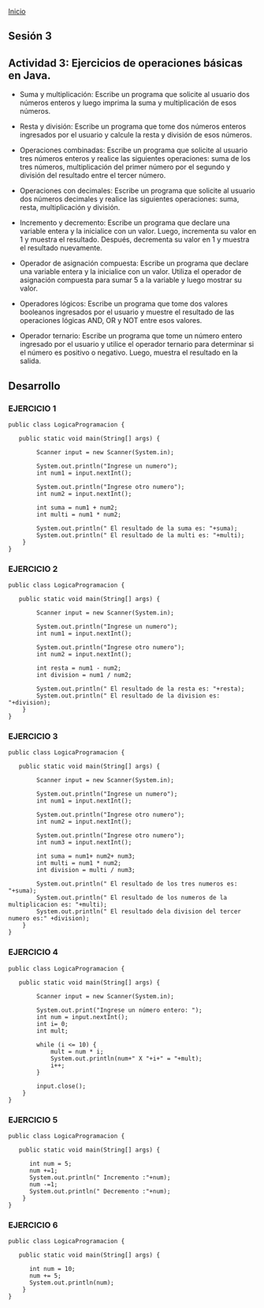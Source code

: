 <!-- No borrar o modificar -->
[Inicio](./index.md)

## Sesión 3 

## Actividad 3: Ejercicios de operaciones básicas en Java.
- Suma y multiplicación: Escribe un programa que solicite al usuario dos números enteros y luego imprima la suma y multiplicación de esos números.

- Resta y división: Escribe un programa que tome dos números enteros ingresados por el usuario y calcule la resta y división de esos números.

- Operaciones combinadas: Escribe un programa que solicite al usuario tres números enteros y realice las siguientes operaciones: suma de los tres números, multiplicación del primer número por el segundo y división del resultado entre el tercer número.

- Operaciones con decimales: Escribe un programa que solicite al usuario dos números decimales y realice las siguientes operaciones: suma, resta, multiplicación y división.

- Incremento y decremento: Escribe un programa que declare una variable entera y la inicialice con un valor. Luego, incrementa su valor en 1 y muestra el resultado. Después, decrementa su valor en 1 y muestra el resultado nuevamente.

- Operador de asignación compuesta: Escribe un programa que declare una variable entera y la inicialice con un valor. Utiliza el operador de asignación compuesta para sumar 5 a la variable y luego mostrar su valor.

- Operadores lógicos: Escribe un programa que tome dos valores booleanos ingresados por el usuario y muestre el resultado de las operaciones lógicas AND, OR y NOT entre esos valores.

- Operador ternario: Escribe un programa que tome un número entero ingresado por el usuario y utilice el operador ternario para determinar si el número es positivo o negativo. Luego, muestra el resultado en la salida.

## Desarrollo 

### EJERCICIO 1 

```
public class LogicaProgramacion {

   public static void main(String[] args) {

        Scanner input = new Scanner(System.in);

        System.out.println("Ingrese un numero");
        int num1 = input.nextInt();
       
        System.out.println("Ingrese otro numero");
        int num2 = input.nextInt();
       
        int suma = num1 + num2;
        int multi = num1 * num2;
       
        System.out.println(" El resultado de la suma es: "+suma);
        System.out.println(" El resultado de la multi es: "+multi);      
    }
}
```

### EJERCICIO 2 

```
public class LogicaProgramacion {

   public static void main(String[] args) {

        Scanner input = new Scanner(System.in);

        System.out.println("Ingrese un numero");
        int num1 = input.nextInt();
       
        System.out.println("Ingrese otro numero");
        int num2 = input.nextInt();
       
        int resta = num1 - num2;
        int division = num1 / num2;
       
        System.out.println(" El resultado de la resta es: "+resta);
        System.out.println(" El resultado de la division es: "+division);   
    }
}
```

### EJERCICIO 3 

```
public class LogicaProgramacion {

   public static void main(String[] args) {

        Scanner input = new Scanner(System.in);

        System.out.println("Ingrese un numero");
        int num1 = input.nextInt();
       
        System.out.println("Ingrese otro numero");
        int num2 = input.nextInt();
       
        System.out.println("Ingrese otro numero");
        int num3 = input.nextInt();
       
        int suma = num1+ num2+ num3;
        int multi = num1 * num2;
        int division = multi / num3;
       
        System.out.println(" El resultado de los tres numeros es: "+suma);
        System.out.println(" El resultado de los numeros de la multiplicacion es: "+multi);
        System.out.println(" El resultado dela division del tercer numero es:" +division);
    }
}
```

### EJERCICIO 4 

```
public class LogicaProgramacion {

   public static void main(String[] args) {

        Scanner input = new Scanner(System.in);

        System.out.print("Ingrese un número entero: ");
        int num = input.nextInt();
        int i= 0;
        int mult;

        while (i <= 10) {
            mult = num * i;
            System.out.println(num+" X "+i+" = "+mult);
            i++;
        }

        input.close();
    }
}
```

### EJERCICIO 5 

```
public class LogicaProgramacion {

   public static void main(String[] args) {

      int num = 5;
      num +=1;
      System.out.println(" Incremento :"+num);
      num -=1;
      System.out.println(" Decremento :"+num);
    }
}
```

### EJERCICIO 6

```
public class LogicaProgramacion {

   public static void main(String[] args) {

      int num = 10;
      num += 5;
      System.out.println(num);
    }
}
```
<!-- Su documentación aquí -->






